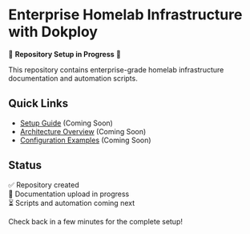 # Enterprise Homelab Infrastructure with Dokploy

🚧 **Repository Setup in Progress** 🚧

This repository contains enterprise-grade homelab infrastructure documentation and automation scripts.

## Quick Links
- [Setup Guide](docs/quick-start.md) (Coming Soon)
- [Architecture Overview](docs/architecture.md) (Coming Soon) 
- [Configuration Examples](config/) (Coming Soon)

## Status
✅ Repository created  
🔄 Documentation upload in progress  
⏳ Scripts and automation coming next  

Check back in a few minutes for the complete setup!
